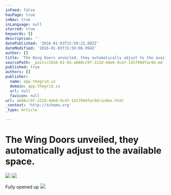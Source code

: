 ```yaml
---
inFeed: false
hasPage: true
inNav: true
inLanguage: null
starred: true
keywords: []
description: ''
datePublished: '2016-01-03T15:59:21.802Z'
dateModified: '2016-01-03T15:59:06.994Z'
author: []
title: 'The Wing Doors unveiled, they automatically adjust to the available space.'
sourcePath: _posts/2016-01-03-a688cc9f-222d-4de0-9c47-1d1799dfac9d.md
published: true
authors: []
publisher:
  name: app.thegrid.io
  domain: app.thegrid.io
  url: null
  favicon: null
url: a688cc9f-222d-4de0-9c47-1d1799dfac9d/index.html
_context: 'http://schema.org'
_type: Article

---
```

# The Wing Doors unveiled, they automatically adjust to the available space.
![](https://s3-us-west-2.amazonaws.com/the-grid-img/p/b09a97439687dc8a1a84a448037060385dc0fe89.jpg)
![](https://the-grid-user-content.s3-us-west-2.amazonaws.com/cfc21de3-be7c-439c-a952-13225b8a6cd7.jpg)

Fully opened up
![](https://the-grid-user-content.s3-us-west-2.amazonaws.com/d0abb77e-80d9-44e4-a902-b0389e17301c.jpg)